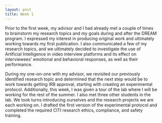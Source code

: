 ```yaml
---
layout: post
title: Week 1
---
```


Prior to the first week, my advisor and I had already met a couple of times to brainstorm my research topics and my goals during and after the DREAM program. I expressed my interest in producing original work and ultimately working towards my first publication. I also communicated a few of my research topics, and we ultimately decided to investigate the use of Artificial Intelligence in video interview platforms and its effect on interviewees' emotional and behavioral responses, as well as their performance.

During my one-on-one with my advisor, we revisited our previously identified research topic and determined that the next step would be to work towards getting IRB approval, starting with creating an experimental protocol. Additionally, this week, I was given a tour of the lab where I will be working for the rest of the summer. I also met three other students in the lab. We took turns introducing ourselves and the research projects we are each working on. I drafted the first version of the experimental protocol and completed the required CITI research ethics, compliance, and safety training.

